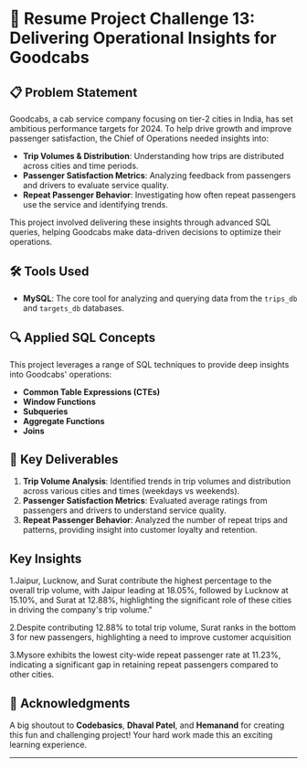 # 🚗 Resume Project Challenge 13: Delivering Operational Insights for Goodcabs  

## 📋 Problem Statement  
Goodcabs, a cab service company focusing on tier-2 cities in India, has set ambitious performance targets for 2024. To help drive growth and improve passenger satisfaction, the Chief of Operations needed insights into:  

- **Trip Volumes & Distribution**: Understanding how trips are distributed across cities and time periods.
- **Passenger Satisfaction Metrics**: Analyzing feedback from passengers and drivers to evaluate service quality.
- **Repeat Passenger Behavior**: Investigating how often repeat passengers use the service and identifying trends.

This project involved delivering these insights through advanced SQL queries, helping Goodcabs make data-driven decisions to optimize their operations.

## 🛠 Tools Used  
- **MySQL**: The core tool for analyzing and querying data from the `trips_db` and `targets_db` databases.

## 🔍 Applied SQL Concepts  
This project leverages a range of SQL techniques to provide deep insights into Goodcabs' operations:  
- **Common Table Expressions (CTEs)** 
- **Window Functions** 
- **Subqueries**
- **Aggregate Functions**
- **Joins**

  
## 🚀 Key Deliverables  
1. **Trip Volume Analysis**: Identified trends in trip volumes and distribution across various cities and times (weekdays vs weekends).  
2. **Passenger Satisfaction Metrics**: Evaluated average ratings from passengers and drivers to understand service quality.  
3. **Repeat Passenger Behavior**: Analyzed the number of repeat trips and patterns, providing insight into customer loyalty and retention.


## Key Insights
1.Jaipur, Lucknow, and Surat contribute the highest percentage to the overall trip volume, with Jaipur leading at 18.05%, followed by Lucknow at 15.10%, and Surat at 12.88%, highlighting the significant role of these cities in driving the company's trip volume."

2.Despite contributing 12.88% to total trip volume, Surat ranks in the bottom 3 for new passengers, highlighting a need to improve customer acquisition

3.Mysore exhibits the lowest city-wide repeat passenger rate at 11.23%, indicating a significant gap in retaining repeat passengers compared to other cities.
## 🙌 Acknowledgments  
A big shoutout to **Codebasics**, **Dhaval Patel**, and **Hemanand** for creating this fun and challenging project! Your hard work made this an exciting learning experience.

---

